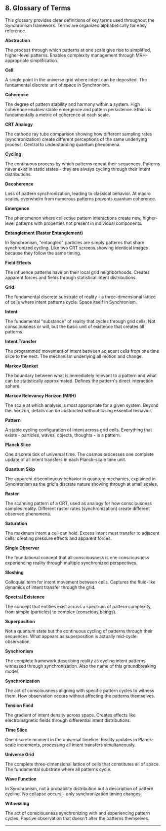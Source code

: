 ## 8. Glossary of Terms

 This glossary provides clear definitions of key terms used throughout the Synchronism framework. Terms are organized alphabetically for easy reference.

**Abstraction**

 The process through which patterns at one scale give rise to simplified, higher-level patterns. Enables complexity management through MRH-appropriate simplification.

**Cell**

 A single point in the universe grid where intent can be deposited. The fundamental discrete unit of space in Synchronism.

**Coherence**

 The degree of pattern stability and harmony within a system. High coherence enables stable emergence and pattern persistence. Ethics is fundamentally a metric of coherence at each scale.

**CRT Analogy**

 The cathode ray tube comparison showing how different sampling rates (synchronization) create different perceptions of the same underlying process. Central to understanding quantum phenomena.

**Cycling**

 The continuous process by which patterns repeat their sequences. Patterns never exist in static states - they are always cycling through their intent distributions.

**Decoherence**

 Loss of pattern synchronization, leading to classical behavior. At macro scales, overwhelm from numerous patterns prevents quantum coherence.

**Emergence**

 The phenomenon where collective pattern interactions create new, higher-level patterns with properties not present in individual components.

**Entanglement (Raster Entanglement)**

 In Synchronism, "entangled" particles are simply patterns that share synchronized cycling. Like two CRT screens showing identical images because they follow the same timing.

**Field Effects**

 The influence patterns have on their local grid neighborhoods. Creates apparent forces and fields through statistical intent distributions.

**Grid**

 The fundamental discrete substrate of reality - a three-dimensional lattice of cells where intent patterns cycle. Space itself in Synchronism.

**Intent**

 The fundamental "substance" of reality that cycles through grid cells. Not consciousness or will, but the basic unit of existence that creates all patterns.

**Intent Transfer**

 The programmed movement of intent between adjacent cells from one time slice to the next. The mechanism underlying all motion and change.

**Markov Blanket**

 The boundary between what is immediately relevant to a pattern and what can be statistically approximated. Defines the pattern's direct interaction sphere.

**Markov Relevancy Horizon (MRH)**

 The scale at which analysis is most appropriate for a given system. Beyond this horizon, details can be abstracted without losing essential behavior.

**Pattern**

 A stable cycling configuration of intent across grid cells. Everything that exists - particles, waves, objects, thoughts - is a pattern.

**Planck Slice**

 One discrete tick of universal time. The cosmos processes one complete update of all intent transfers in each Planck-scale time unit.

**Quantum Skip**

 The apparent discontinuous behavior in quantum mechanics, explained in Synchronism as the grid's discrete nature showing through at small scales.

**Raster**

 The scanning pattern of a CRT, used as analogy for how consciousness samples reality. Different raster rates (synchronization) create different observed phenomena.

**Saturation**

 The maximum intent a cell can hold. Excess intent must transfer to adjacent cells, creating pressure effects and apparent forces.

**Single Observer**

 The foundational concept that all consciousness is one consciousness experiencing reality through multiple synchronized perspectives.

**Sloshing**

 Colloquial term for intent movement between cells. Captures the fluid-like dynamics of intent transfer through the grid.

**Spectral Existence**

 The concept that entities exist across a spectrum of pattern complexity, from simple (particles) to complex (conscious beings).

**Superposition**

 Not a quantum state but the continuous cycling of patterns through their sequences. What appears as superposition is actually mid-cycle observation.

**Synchronism**

 The complete framework describing reality as cycling intent patterns witnessed through synchronization. Also the name of this groundbreaking model.

**Synchronization**

 The act of consciousness aligning with specific pattern cycles to witness them. How observation occurs without affecting the patterns themselves.

**Tension Field**

 The gradient of intent density across space. Creates effects like electromagnetic fields through differential intent distributions.

**Time Slice**

 One discrete moment in the universal timeline. Reality updates in Planck-scale increments, processing all intent transfers simultaneously.

**Universe Grid**

 The complete three-dimensional lattice of cells that constitutes all of space. The fundamental substrate where all patterns cycle.

**Wave Function**

 In Synchronism, not a probability distribution but a description of pattern cycling. No collapse occurs - only synchronization timing changes.

**Witnessing**

 The act of consciousness synchronizing with and experiencing pattern cycles. Passive observation that doesn't alter the patterns themselves.

---


